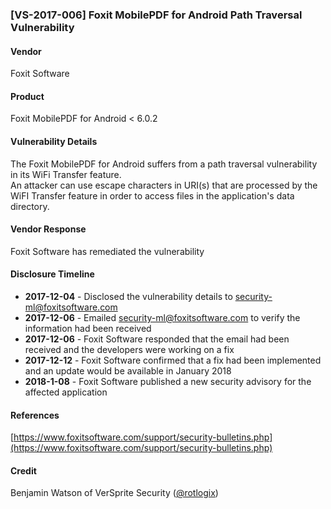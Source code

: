 ### [VS-2017-006] Foxit MobilePDF for Android Path Traversal Vulnerability 

#### Vendor
Foxit Software

#### Product
Foxit MobilePDF for Android < 6.0.2

#### Vulnerability Details
The Foxit MobilePDF for Android suffers from a path traversal vulnerability in its WiFi Transfer feature.  
An attacker can use escape characters in URI(s) that are processed by the WiFI Transfer feature in order to access files in the application's
data directory.

#### Vendor Response
Foxit Software has remediated the vulnerability

#### Disclosure Timeline

* **2017-12-04** - Disclosed the vulnerability details to security-ml@foxitsoftware.com
* **2017-12-06** - Emailed security-ml@foxitsoftware.com to verify the information had been received
* **2017-12-06** - Foxit Software responded that the email had been received and the developers were working on a fix
* **2017-12-12** - Foxit Software confirmed that a fix had been implemented and an update would be available in January 2018
* **2018-1-08**  - Foxit Software published a new security advisory for the affected application


#### References
[https://www.foxitsoftware.com/support/security-bulletins.php](https://www.foxitsoftware.com/support/security-bulletins.php)

#### Credit
Benjamin Watson of VerSprite Security 
([@rotlogix](https://twitter.com/rotlogix))
